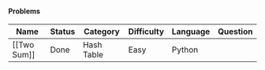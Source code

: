 #### Problems

|Name|Status|Category|Difficulty|Language|Question|
|---|---|---|---|---|---|
|[[Two Sum]]|Done|Hash Table|Easy|Python||